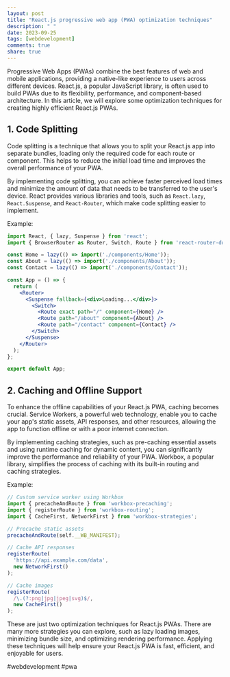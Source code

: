 ```yaml
---
layout: post
title: "React.js progressive web app (PWA) optimization techniques"
description: " "
date: 2023-09-25
tags: [webdevelopment]
comments: true
share: true
---
```


Progressive Web Apps (PWAs) combine the best features of web and mobile applications, providing a native-like experience to users across different devices. React.js, a popular JavaScript library, is often used to build PWAs due to its flexibility, performance, and component-based architecture. In this article, we will explore some optimization techniques for creating highly efficient React.js PWAs.

## 1. Code Splitting

Code splitting is a technique that allows you to split your React.js app into separate bundles, loading only the required code for each route or component. This helps to reduce the initial load time and improves the overall performance of your PWA. 

By implementing code splitting, you can achieve faster perceived load times and minimize the amount of data that needs to be transferred to the user's device. React provides various libraries and tools, such as `React.lazy`, `React.Suspense`, and `React-Router`, which make code splitting easier to implement.

Example:
```jsx
import React, { lazy, Suspense } from 'react';
import { BrowserRouter as Router, Switch, Route } from 'react-router-dom';

const Home = lazy(() => import('./components/Home'));
const About = lazy(() => import('./components/About'));
const Contact = lazy(() => import('./components/Contact'));

const App = () => {
  return (
    <Router>
      <Suspense fallback={<div>Loading...</div>}>
        <Switch>
          <Route exact path="/" component={Home} />
          <Route path="/about" component={About} />
          <Route path="/contact" component={Contact} />
        </Switch>
      </Suspense>
    </Router>
  );
};

export default App;
```

## 2. Caching and Offline Support

To enhance the offline capabilities of your React.js PWA, caching becomes crucial. Service Workers, a powerful web technology, enable you to cache your app's static assets, API responses, and other resources, allowing the app to function offline or with a poor internet connection.

By implementing caching strategies, such as pre-caching essential assets and using runtime caching for dynamic content, you can significantly improve the performance and reliability of your PWA. Workbox, a popular library, simplifies the process of caching with its built-in routing and caching strategies.

Example:
```js
// Custom service worker using Workbox
import { precacheAndRoute } from 'workbox-precaching';
import { registerRoute } from 'workbox-routing';
import { CacheFirst, NetworkFirst } from 'workbox-strategies';

// Precache static assets
precacheAndRoute(self.__WB_MANIFEST);

// Cache API responses
registerRoute(
  'https://api.example.com/data',
  new NetworkFirst()
);

// Cache images
registerRoute(
  /\.(?:png|jpg|jpeg|svg)$/,
  new CacheFirst()
);
```

These are just two optimization techniques for React.js PWAs. There are many more strategies you can explore, such as lazy loading images, minimizing bundle size, and optimizing rendering performance. Applying these techniques will help ensure your React.js PWA is fast, efficient, and enjoyable for users.

#webdevelopment #pwa